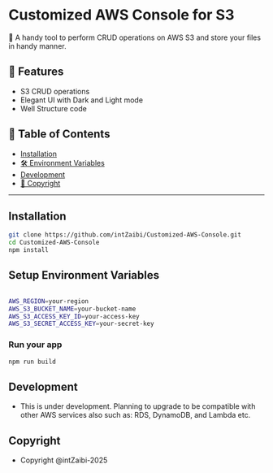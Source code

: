 # Customized AWS Console for S3

🔧 A handy tool to perform CRUD operations on AWS S3 and store your files in handy manner.

## 🚀 Features

- S3 CRUD operations
- Elegant UI with Dark and Light mode
- Well Structure code

## 📌 Table of Contents

- [Installation](#installation)  
- [🛠️ Environment Variables](#️-environment-variables)  
- [Development](#development)  
- [📝 Copyright](#copyright)

---

## Installation

```sh
git clone https://github.com/intZaibi/Customized-AWS-Console.git
cd Customized-AWS-Console
npm install

```
## Setup Environment Variables

```sh

AWS_REGION=your-region
AWS_S3_BUCKET_NAME=your-bucket-name
AWS_S3_ACCESS_KEY_ID=your-access-key
AWS_S3_SECRET_ACCESS_KEY=your-secret-key

```

### Run your app
```sh
npm run build
```


## Development

- This is under development. Planning to upgrade to be compatible with other AWS services also such as: RDS, DynamoDB, and Lambda etc.



## Copyright
- Copyright @intZaibi-2025